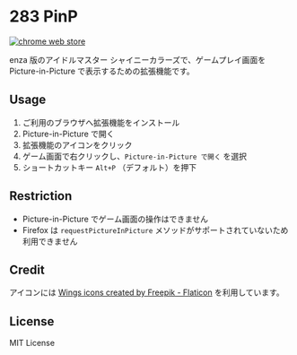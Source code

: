 # 283 PinP

[![chrome web store](https://img.shields.io/chrome-web-store/v/gjpjhdmdbkiabejljimbnjdpmfdonpjb)](https://chromewebstore.google.com/detail/gjpjhdmdbkiabejljimbnjdpmfdonpjb)

enza 版のアイドルマスター シャイニーカラーズで、ゲームプレイ画面を Picture-in-Picture で表示するための拡張機能です。

## Usage

1. ご利用のブラウザへ拡張機能をインストール
1. Picture-in-Picture で開く
  1. 拡張機能のアイコンをクリック
  1. ゲーム画面で右クリックし、`Picture-in-Picture で開く` を選択
  1. ショートカットキー `Alt+P` （デフォルト）を押下

## Restriction

- Picture-in-Picture でゲーム画面の操作はできません
- Firefox は `requestPictureInPicture` メソッドがサポートされていないため利用できません

## Credit

アイコンには [Wings icons created by Freepik - Flaticon](https://www.flaticon.com/free-icons/wings) を利用しています。

## License

MIT License
